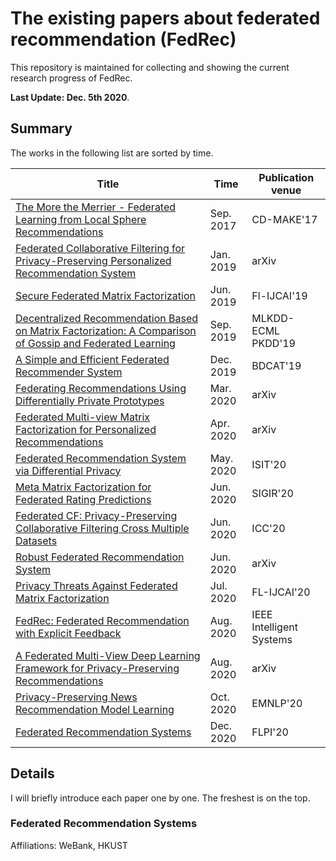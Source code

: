 # The existing papers about federated recommendation (FedRec)

This repository is maintained for collecting and showing the current research progress of FedRec.

<strong>Last Update: Dec. 5th 2020</strong>.

## Summary

The works in the following list are sorted by time.

| Title | Time | Publication venue |
| --- | --- | --- |
| [The More the Merrier - Federated Learning from Local Sphere Recommendations](https://publications.sba-research.org/publications/201708%20-%20BMalle%20-%20The%20More%20the%20Merrier.pdf) | Sep. 2017 | CD-MAKE'17 |
| [Federated Collaborative Filtering for Privacy-Preserving Personalized Recommendation System](https://arxiv.org/pdf/1901.09888.pdf) | Jan. 2019 | arXiv |
| [Secure Federated Matrix Factorization](https://arxiv.org/pdf/1906.05108.pdf) | Jun. 2019 | Fl-IJCAI'19 |
| [Decentralized Recommendation Based on Matrix Factorization: A Comparison of Gossip and Federated Learning](https://dmle.iais.fraunhofer.de/papers/hegedus2019decentralized.pdf) | Sep. 2019 | MLKDD-ECML PKDD'19 |
| [A Simple and Efficient Federated Recommender System](https://dl.acm.org/doi/10.1145/3365109.3368788) | Dec. 2019 | BDCAT'19 |
| [Federating Recommendations Using Differentially Private Prototypes](https://arxiv.org/pdf/2003.00602.pdf) | Mar. 2020 | arXiv |
| [Federated Multi-view Matrix Factorization for Personalized Recommendations](https://arxiv.org/abs/2004.04256) | Apr. 2020 | arXiv |
| [Federated Recommendation System via Differential Privacy](https://ieeexplore.ieee.org/document/9174297) | May. 2020 | ISIT'20 |
| [Meta Matrix Factorization for Federated Rating Predictions](https://arxiv.org/pdf/1910.10086v2.pdf) | Jun. 2020 | SIGIR'20 |
| [Federated CF: Privacy-Preserving Collaborative Filtering Cross Multiple Datasets](https://ieeexplore.ieee.org/document/9148791) | Jun. 2020 | ICC'20 |
| [Robust Federated Recommendation System](https://arxiv.org/pdf/2006.08259.pdf) | Jun. 2020 | arXiv |
| [Privacy Threats Against Federated Matrix Factorization](https://arxiv.org/pdf/2007.01587.pdf) | Jul. 2020 | FL-IJCAI'20 |
| [FedRec: Federated Recommendation with Explicit Feedback](https://ieeexplore.ieee.org/document/9170754) | Aug. 2020 | IEEE Intelligent Systems |
| [A Federated Multi-View Deep Learning Framework for Privacy-Preserving Recommendations](https://arxiv.org/pdf/2008.10808.pdf) | Aug. 2020 | arXiv |
| [Privacy-Preserving News Recommendation Model Learning](https://www.aclweb.org/anthology/2020.findings-emnlp.128.pdf) | Oct. 2020 | EMNLP'20 |
| [Federated Recommendation Systems](https://link.springer.com/chapter/10.1007/978-3-030-63076-8_16) | Dec. 2020 | FLPI'20 |

## Details

I will briefly introduce each paper one by one. The freshest is on the top.

### Federated Recommendation Systems

Affiliations: WeBank, HKUST
